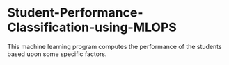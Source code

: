 # Student-Performance-Classification-using-MLOPS
This machine learning program computes the performance of the students based upon some specific factors.
